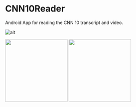 # CNN10Reader
Android App for reading the CNN 10 transcript and video.

![alt](https://media.giphy.com/media/1rOVB9DkZL9EnlUhd5/giphy.gif)

<img src="https://i.imgur.com/GrZpEHr.png" width="200px"/>  <img src="https://i.imgur.com/bvZ0oEM.png" width="200px"/>

